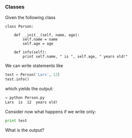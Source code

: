 ### Classes

Given the following class

```
class Person:

    def __init__(self, name, age):
        self.name = name
        self.age = age
    
    def info(self):
        print self.name, " is ", self.age, " years old!"
```

We can write statements like

```python
test = Person('Lars', 12)
test.info()
```

which yields the output:

```bash
→ python Person.py
Lars  is  12  years old!
```

Consider now what happens if we write only:

```python
print test
```

What is the output?
